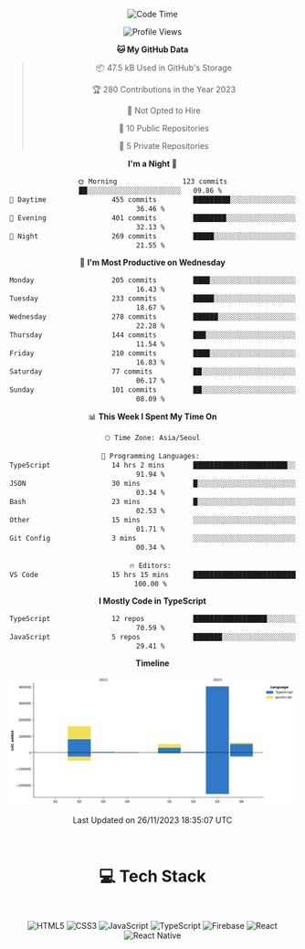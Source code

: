 <div align="center">

  <!--START_SECTION:waka-->
![Code Time](http://img.shields.io/badge/Code%20Time-171%20hrs%2020%20mins-blue)

![Profile Views](http://img.shields.io/badge/Profile%20Views-2-blue)

**🐱 My GitHub Data** 

> 📦 47.5 kB Used in GitHub's Storage 
 > 
> 🏆 280 Contributions in the Year 2023
 > 
> 🚫 Not Opted to Hire
 > 
> 📜 10 Public Repositories 
 > 
> 🔑 5 Private Repositories 
 > 
**I'm a Night 🦉** 

```text
🌞 Morning                123 commits         ██░░░░░░░░░░░░░░░░░░░░░░░   09.86 % 
🌆 Daytime                455 commits         █████████░░░░░░░░░░░░░░░░   36.46 % 
🌃 Evening                401 commits         ████████░░░░░░░░░░░░░░░░░   32.13 % 
🌙 Night                  269 commits         █████░░░░░░░░░░░░░░░░░░░░   21.55 % 
```
📅 **I'm Most Productive on Wednesday** 

```text
Monday                   205 commits         ████░░░░░░░░░░░░░░░░░░░░░   16.43 % 
Tuesday                  233 commits         █████░░░░░░░░░░░░░░░░░░░░   18.67 % 
Wednesday                278 commits         ██████░░░░░░░░░░░░░░░░░░░   22.28 % 
Thursday                 144 commits         ███░░░░░░░░░░░░░░░░░░░░░░   11.54 % 
Friday                   210 commits         ████░░░░░░░░░░░░░░░░░░░░░   16.83 % 
Saturday                 77 commits          ██░░░░░░░░░░░░░░░░░░░░░░░   06.17 % 
Sunday                   101 commits         ██░░░░░░░░░░░░░░░░░░░░░░░   08.09 % 
```


📊 **This Week I Spent My Time On** 

```text
🕑︎ Time Zone: Asia/Seoul

💬 Programming Languages: 
TypeScript               14 hrs 2 mins       ███████████████████████░░   91.94 % 
JSON                     30 mins             █░░░░░░░░░░░░░░░░░░░░░░░░   03.34 % 
Bash                     23 mins             █░░░░░░░░░░░░░░░░░░░░░░░░   02.53 % 
Other                    15 mins             ░░░░░░░░░░░░░░░░░░░░░░░░░   01.71 % 
Git Config               3 mins              ░░░░░░░░░░░░░░░░░░░░░░░░░   00.34 % 

🔥 Editors: 
VS Code                  15 hrs 15 mins      █████████████████████████   100.00 % 
```

**I Mostly Code in TypeScript** 

```text
TypeScript               12 repos            ██████████████████░░░░░░░   70.59 % 
JavaScript               5 repos             ███████░░░░░░░░░░░░░░░░░░   29.41 % 
```



**Timeline**

![Lines of Code chart](https://raw.githubusercontent.com/SONGDAM/SONGDAM/master/assets/bar_graph.png)


 Last Updated on 26/11/2023 18:35:07 UTC
<!--END_SECTION:waka-->

  
 <br>
  
# 💻 Tech Stack
  
</div>

</br>

<div align="center">

   ![HTML5](https://img.shields.io/badge/html5-%23E34F26.svg?style=for-the-badge&logo=html5&logoColor=white) ![CSS3](https://img.shields.io/badge/css3-%231572B6.svg?style=for-the-badge&logo=css3&logoColor=white) ![JavaScript](https://img.shields.io/badge/javascript-%23323330.svg?style=for-the-badge&logo=javascript&logoColor=%23F7DF1E) 
 ![TypeScript](https://img.shields.io/badge/typescript-%23007ACC.svg?style=for-the-badge&logo=typescript&logoColor=white)
  ![Firebase](https://img.shields.io/badge/firebase-%23039BE5.svg?style=for-the-badge&logo=firebase) 
 ![React](https://img.shields.io/badge/react-%2320232a.svg?style=for-the-badge&logo=react&logoColor=%2361DAFB) ![React Native](https://img.shields.io/badge/react_native-%2320232a.svg?style=for-the-badge&logo=react&logoColor=%2361DAFB) 

 
</div>
